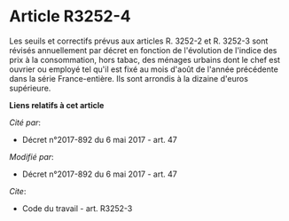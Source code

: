 # Article R3252-4

Les seuils et correctifs prévus aux articles R. 3252-2 et R. 3252-3 sont révisés annuellement par décret en fonction de
l'évolution de l'indice des prix à la consommation, hors tabac, des ménages urbains dont le chef est ouvrier ou employé tel
qu'il est fixé au mois d'août de l'année précédente dans la série France-entière. Ils sont arrondis à la dizaine d'euros
supérieure.

**Liens relatifs à cet article**

_Cité par_:

  - Décret n°2017-892 du 6 mai 2017 - art. 47

_Modifié par_:

  - Décret n°2017-892 du 6 mai 2017 - art. 47

_Cite_:

  - Code du travail - art. R3252-3
